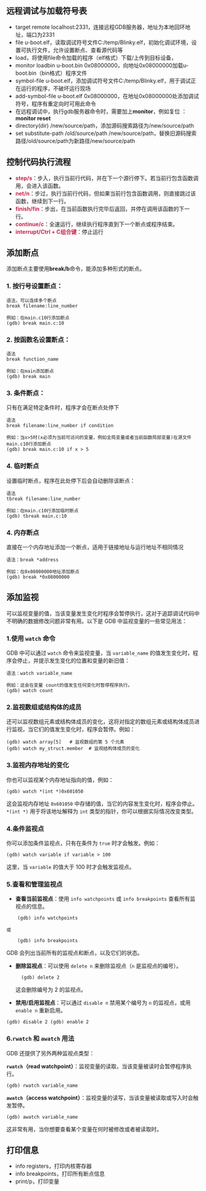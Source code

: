 ## 远程调试与加载符号表

- target remote localhost:2331，连接远程GDB服务器，地址为本地回环地址，端口为2331
- file u-boot.elf，读取调试符号文件C:/temp/Blinky.elf，初始化调试环境，设置可执行文件，允许设置断点、查看源代码等
- load，将使用file命令加载的程序（elf格式）下载/上传到目标设备，
- monitor loadbin u-boot.bin 0x08000000，向地址0x08000000加载u-boot.bin（bin格式）程序文件
- symbol-file u-boot.elf，添加调试符号文件C:/temp/Blinky.elf，用于调试正在运行的程序，不破坏运行现场
- add-symbol-file u-boot.elf 0x08000000，在地址0x08000000处添加调试符号，程序有重定向时可用此命令
- 在远程调试中，执行gdb服务器命令时，需要加上**monitor**，例如复位 ：**monitor reset**
- directory(dir) /new/source/path，添加源码搜索路径为/new/source/path
- set substitute-path /old/source/path /new/source/path，替换旧源码搜索路径/old/source/path为新路径/new/source/path

## 控制代码执行流程

- **<font color=#c7254e>step/s</font>**：步入，执行当前行代码，并在下一个源行停下。若当前行包含函数调用，会进入该函数。
- **<font color=#c7254e>net/n</font>**：步过，执行当前行代码，但如果当前行包含函数调用，则直接跳过该函数，继续到下一行。
- **<font color=#c7254e>finish/fin</font>**：步出，在当前函数执行完毕后返回，并停在调用该函数的下一行。
- **<font color=#c7254e>continue/c</font>**：全速运行，继续执行程序直到下一个断点或程序结束。
- **<font color=#c7254e>interrupt/Ctrl + C组合键</font>**：停止运行

## 添加断点

添加断点主要使用**break/b**命令，能添加多种形式的断点。

### 1. **按行号设置断点**：
```shell
语法，可以连续多个断点
break filename:line_number

例如：在main.c10行添加断点
(gdb) break main.c:10
```

### 2. **按函数名设置断点**：
```shell
语法
break function_name

例如：在main添加断点
(gdb) break main
```

### 3. **条件断点**： 
只有在满足特定条件时，程序才会在断点处停下
```shell
语法
break filename:line_number if condition

例如：当x>5时(x必须为当前可访问的变量，例如全局变量或者当前函数局部变量)在源文件main.c10行添加断点
(gdb) break main.c:10 if x > 5
```

### 4. **临时断点**
设置临时断点，程序在此处停下后会自动删除该断点：
```shell
语法
tbreak filename:line_number

例如：在main.c10行添加临时断点
(gdb) tbreak main.c:10
```

### 4. **内存断点**
直接在一个内存地址添加一个断点，适用于链接地址与运行地址不相同情况
```shell
语法：break *address

例如：在0x08000000地址添加断点
(gdb) break *0x08000000
```

## 添加监视
可以监视变量的值，当该变量发生变化时程序会暂停执行，这对于追踪调试代码中不明确的数据修改问题非常有用。以下是 GDB 中监视变量的一些常见用法：
### 1.使用 `watch` 命令

GDB 中可以通过 `watch` 命令来监视变量，当 `variable_name` 的值发生变化时，程序会停止，并提示发生变化的位置和变量的新旧值：
```shell
语法：watch variable_name

例如：这会在变量 count的值发生任何变化时暂停程序执行。
(gdb) watch count
```

### 2.监视数组或结构体的成员

还可以监视数组元素或结构体成员的变化，这将对指定的数组元素或结构体成员进行监视，当它们的值发生变化时，程序会暂停。例如：
```shell
(gdb) watch array[5]   # 监视数组的第 5 个元素 
(gdb) watch my_struct.member  # 监视结构体成员的变化
```

### 3.监视内存地址的变化

你也可以监视某个内存地址指向的值，例如：
```shell
(gdb) watch *(int *)0x601050
```
这会监视内存地址 `0x601050` 中存储的值，当它的内容发生变化时，程序会停止。`*(int *)` 用于将该地址解释为 `int` 类型的指针，你可以根据实际情况改变类型。

### 4.条件监视点

你可以添加条件监视点，只有在条件为 `true` 时才会触发。例如：
```shell
(gdb) watch variable if variable > 100
```
这里，当 `variable` 的值大于 100 时才会触发监视点。

### 5.查看和管理监视点

- **查看当前监视点**：使用 `info watchpoints` 或 `info breakpoints` 查看所有监视点的信息。
```shell
	(gdb) info watchpoints
```
	或
```shell
	(gdb) info breakpoints
```
GDB 会列出当前所有的监视点和断点，以及它们的状态。

- **删除监视点**：可以使用 `delete n` 来删除监视点（`n` 是监视点的编号）。
    
  ```shell
    (gdb) delete 2
  ```
    
	这会删除编号为 2 的监视点。
    
- **禁用/启用监视点**：可以通过 `disable n` 禁用某个编号为 `n` 的监视点，或用 `enable n` 重新启用。
```shell
(gdb) disable 2 (gdb) enable 2
```

### 6.`rwatch` 和 `awatch` 用法

GDB 还提供了另外两种监视点类型：

**`rwatch`（read watchpoint）**：监视变量的读取，当该变量被读时会暂停程序执行。
```shell
(gdb) rwatch variable_name
```

**`awatch`（access watchpoint）**：监视变量的读写，当该变量被读取或写入时会触发暂停。
```shell
(gdb) awatch variable_name
```
这非常有用，当你想要查看某个变量在何时被修改或者被读取时。

## 打印信息

- info registers，打印内核寄存器
- info breakpoints，打印所有断点信息
- print/p，打印变量